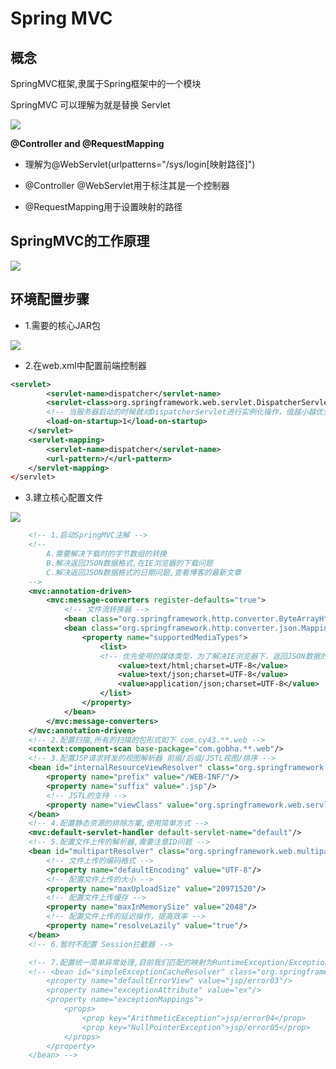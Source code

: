 # Spring MVC

## 概念

SpringMVC框架,隶属于Spring框架中的一个模块

SpringMVC 可以理解为就是替换 Servlet

![](http://ovsf6lwoc.bkt.clouddn.com/image/jpg/201709251244.png)

**@Controller and @RequestMapping**

- 理解为@WebServlet(urlpatterns="/sys/login[映射路径]")

- @Controller @WebServlet用于标注其是一个控制器

- @RequestMapping用于设置映射的路径

## SpringMVC的工作原理

![](http://ovsf6lwoc.bkt.clouddn.com/image/jpg/201709251246.png)

## 环境配置步骤

- 1.需要的核心JAR包

![](http://ovsf6lwoc.bkt.clouddn.com/image/jpg/201709251250.png)

- 2.在web.xml中配置前端控制器

```xml
<servlet>
        <servlet-name>dispatcher</servlet-name>
        <servlet-class>org.springframework.web.servlet.DispatcherServlet</servlet-class>
        <!-- 当服务器启动的时候就对DispatcherServlet进行实例化操作，值越小越优先 -->
        <load-on-startup>1</load-on-startup>
    </servlet>
    <servlet-mapping>
        <servlet-name>dispatcher</servlet-name>
        <url-pattern>/</url-pattern>
    </servlet-mapping>
</servlet>
```

- 3.建立核心配置文件

![](http://ovsf6lwoc.bkt.clouddn.com/image/jpg/201709251253.png)

```xml
    <!-- 1.启动SpringMVC注解 -->
    <!--
        A.需要解决下载时的字节数组的转换
        B.解决返回JSON数据格式,在IE浏览器的下载问题
        C.解决返回JSON数据格式的日期问题,查看博客的最新文章
    -->
    <mvc:annotation-driven>
        <mvc:message-converters register-defaults="true">
            <!-- 文件流转换器 -->
            <bean class="org.springframework.http.converter.ByteArrayHttpMessageConverter"/>
            <bean class="org.springframework.http.converter.json.MappingJackson2HttpMessageConverter">
                <property name="supportedMediaTypes">
                    <list>
                    <!-- 优先使用的媒体类型，为了解决IE浏览器下，返回JSON数据的下载问题 -->
                        <value>text/html;charset=UTF-8</value>
                        <value>text/json;charset=UTF-8</value>
                        <value>application/json;charset=UTF-8</value>
                    </list>
                </property>
            </bean>
        </mvc:message-converters>
    </mvc:annotation-driven>
    <!-- 2.配置扫描,所有的扫描的包形式如下 com.cy43.**.web -->
    <context:component-scan base-package="com.gobha.**.web"/>
    <!-- 3.配置JSP请求转发的视图解析器 前缀/后缀/JSTL视图/排序 -->
    <bean id="internalResourceViewResolver" class="org.springframework.web.servlet.view.InternalResourceViewResolver">
        <property name="prefix" value="/WEB-INF/"/>
        <property name="suffix" value=".jsp"/>
        <!-- JSTL的支持 -->
        <property name="viewClass" value="org.springframework.web.servlet.view.JstlView"/>
    </bean>  
    <!-- 4.配置静态资源的排除方案,使用简单方式 -->
    <mvc:default-servlet-handler default-servlet-name="default"/>
    <!-- 5.配置文件上传的解析器,需要注意ID问题 -->
    <bean id="multipartResolver" class="org.springframework.web.multipart.commons.CommonsMultipartResolver">
        <!-- 文件上传的编码格式 -->
        <property name="defaultEncoding" value="UTF-8"/>
        <!-- 配置文件上传的大小 -->
        <property name="maxUploadSize" value="20971520"/>
        <!-- 配置文件上传缓存 -->
        <property name="maxInMemorySize" value="2048"/>
        <!-- 配置文件上传的延迟操作，提高效率 -->
        <property name="resolveLazily" value="true"/>
    </bean>
    <!-- 6.暂时不配置 Session拦截器 -->

    <!-- 7.配置统一简单异常处理,目前我们匹配的映射为RuntimeException/Exception即可,后续再注解版本 -->
    <!-- <bean id="simpleExceptionCacheResolver" class="org.springframework.web.servlet.handler.SimpleMappingExceptionResolver">
        <property name="defaultErrorView" value="jsp/error03"/>
        <property name="exceptionAttribute" value="ex"/>
        <property name="exceptionMappings">
            <props>
                <prop key="ArithmeticException">jsp/error04</prop>
                <prop key="NullPointerException">jsp/error05</prop>
            </props>
        </property>
    </bean> -->
```